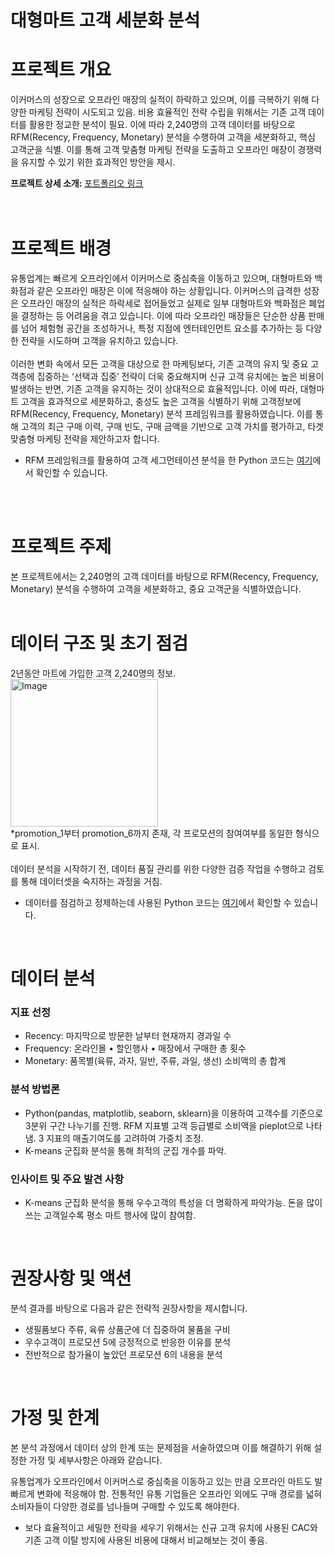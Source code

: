 # 대형마트 고객 세분화 분석

# **프로젝트 개요**
이커머스의 성장으로 오프라인 매장의 실적이 하락하고 있으며, 이를 극복하기 위해 다양한 마케팅 전략이 시도되고 있음. 비용 효율적인 전략 수립을 위해서는 기존 고객 데이터를 활용한 정교한 분석이 필요. 이에 따라 2,240명의 고객 데이터를 바탕으로 RFM(Recency, Frequency, Monetary) 분석을 수행하여 고객을 세분화하고, 핵심 고객군을 식별. 이를 통해 고객 맞춤형 마케팅 전략을 도출하고 오프라인 매장이 경쟁력을 유지할 수 있기 위한 효과적인 방안을 제시.    

**프로젝트 상세 소개:** [포트폴리오 링크](https://drive.google.com/file/d/1NPSMdHk9HeCqIAqaSs0D2LexnZ8GOmPE/view?usp=drive_link)  <br>      
<br>

# 프로젝트 배경
유통업계는 빠르게 오프라인에서 이커머스로 중심축을 이동하고 있으며, 대형마트와 백화점과 같은 오프라인 매장은 이에 적응해야 하는 상황입니다. 
이커머스의 급격한 성장은 오프라인 매장의 실적은 하락세로 접어들었고 실제로 일부 대형마트와 백화점은 폐업을 결정하는 등 어려움을 겪고 있습니다. 이에 따라 오프라인 매장들은 단순한 상품 판매를 넘어 체험형 공간을 조성하거나, 특정 지점에 엔터테인먼트 요소를 추가하는 등 다양한 전략을 시도하며 고객을 유치하고 있습니다.<br>   
이러한 변화 속에서 모든 고객을 대상으로 한 마케팅보다, 기존 고객의 유지 및 중요 고객층에 집중하는 ‘선택과 집중’ 전략이 더욱 중요해지며 신규 고객 유치에는 높은 비용이 발생하는 반면, 기존 고객을 유지하는 것이 상대적으로 효율적입니다. 
이에 따라, 대형마트 고객을 효과적으로 세분화하고, 충성도 높은 고객을 식별하기 위해 고객정보에 RFM(Recency, Frequency, Monetary) 분석 프레임워크를 활용하였습니다. 이를 통해 고객의 최근 구매 이력, 구매 빈도, 구매 금액을 기반으로 고객 가치를 평가하고, 타겟 맞춤형 마케팅 전략을 제안하고자 합니다. <br>     

- RFM 프레임워크를 활용하여 고객 세그먼테이션 분석을 한 Python 코드는 [여기](https://raw.githubusercontent.com/jeewon-yoon/Offline_store_customer_data_analysis_project/master/EDA.ipynb)에서 확인할 수 있습니다.

<br><br>    

# 프로젝트 주제
본 프로젝트에서는 2,240명의 고객 데이터를 바탕으로 RFM(Recency, Frequency, Monetary) 분석을 수행하여 고객을 세분화하고, 중요 고객군을 식별하였습니다.    
<br>  
  
# 데이터 구조 및 초기 점검
2년동안 마트에 가입한 고객 2,240명의 정보.     
<img width="236" alt="Image" src="https://github.com/user-attachments/assets/4c52fb32-5ea4-4c77-a3bd-2177ca270f79" />  
*promotion_1부터 promotion_6까지 존재, 각 프로모션의 참여여부를 동일한 형식으로 표시.          
<br>
데이터 분석을 시작하기 전, 데이터 품질 관리를 위한 다양한 검증 작업을 수행하고 검토를 통해 데이터셋을 숙지하는 과정을 거침. <br> 

- 데이터를 점검하고 정제하는데 사용된 Python 코드는 [여기](https://raw.githubusercontent.com/jeewon-yoon/Offline_store_customer_data_analysis_project/master/EDA.ipynb)에서 확인할 수 있습니다.  
<br>
   

# 데이터 분석
### 지표 선정
* Recency: 마지막으로 방문한 날부터 현재까지 경과일 수
* Frequency: 온라인몰 • 할인행사 • 매장에서 구매한 총 횟수
* Monetary: 품목별(육류, 과자, 일반, 주류, 과일, 생선) 소비액의 총 합계

### 분석 방법론  
* Python(pandas, matplotlib, seaborn, sklearn)을 이용하여 고객수를 기준으로 3분위 구간 나누기를 진행. RFM 지표별 고객 등급별로 소비액을 pieplot으로 나타냄. 3 지표의 매출기여도를 고려하여 가중치 조정.
* K-means 군집화 분석을 통해 최적의 군집 개수를 파악.

### 인사이트 및 주요 발견 사항 
* K-means 군집화 분석을 통해 우수고객의 특성을 더 명확하게 파악가능. 돈을 많이 쓰는 고객일수록 평소 마트 행사에 많이 참여함.             
           
<br>
 
# 권장사항 및 액션 
분석 결과를 바탕으로 다음과 같은 전략적 권장사항을 제시합니다.

* 생필품보다 주류, 육류 상품군에 더 집중하여 물품을 구비
* 우수고객이 프로모션 5에 긍정적으로 반응한 이유를 분석
* 전반적으로 참가율이 높았던 프로모션 6의 내용을 분석    
<br>


# 가정 및 한계
본 분석 과정에서 데이터 상의 한계 또는 문제점을 서술하였으며 이를 해결하기 위해 설정한 가정 및 세부사항은 아래와 같습니다.

유통업계가 오프라인에서 이커머스로 중심축을 이동하고 있는 만큼 오프라인 마트도 발빠르게 변화에 적응해야 함. 전통적인 유통 기업들은 오프라인 외에도 구매 경로를 넓혀 소비자들이 다양한 경로를 넘나들며 구매할 수 있도록 해야한다.

* 보다 효율적이고 세밀한 전략을 세우기 위해서는 신규 고객 유치에 사용된 CAC와 기존 고객 이탈 방지에 사용된 비용에 대해서 비교해보는 것이 좋음.


